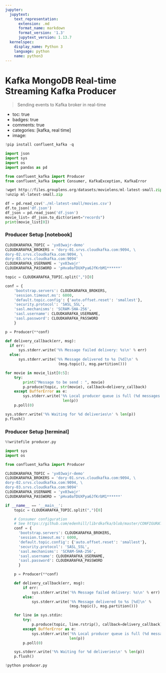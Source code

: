 ```yaml
---
jupyter:
  jupytext:
    text_representation:
      extension: .md
      format_name: markdown
      format_version: '1.3'
      jupytext_version: 1.13.7
  kernelspec:
    display_name: Python 3
    language: python
    name: python3
---
```


<!-- #region id="h7LRAwH-L7eP" -->
# Kafka MongoDB Real-time Streaming Kafka Producer
> Sending events to Kafka broker in real-time

- toc: true
- badges: true
- comments: true
- categories: [kafka, real time]
- image: 
<!-- #endregion -->

```python colab={"base_uri": "https://localhost:8080/"} id="eqHjK5UbBEqK" outputId="6fd57d88-339d-4857-f469-593261489da3"
!pip install confluent_kafka -q
```

```python id="ppjOFhRnCTJu"
import json
import sys
import os
import pandas as pd

from confluent_kafka import Producer
from confluent_kafka import Consumer, KafkaException, KafkaError
```

```python colab={"base_uri": "https://localhost:8080/"} id="OBkfvdEJJUjF" outputId="de3441a9-70fb-4d76-846a-dd4680ab8cac"
!wget http://files.grouplens.org/datasets/movielens/ml-latest-small.zip
!unzip ml-latest-small.zip
```

```python colab={"base_uri": "https://localhost:8080/"} id="JcnH7FiTHqfJ" outputId="babb4fdf-9244-4b80-9c69-5b3093618aa8"
df = pd.read_csv('./ml-latest-small/movies.csv')
df.to_json('df.json')
df_json = pd.read_json('df.json')
movie_list= df_json.to_dict(orient="records")
print(movie_list[0])
```

<!-- #region id="t5fqJSfYK5Ac" -->
### Producer Setup [notebook]
<!-- #endregion -->

```python id="RXBtNbCTJZb2"
CLOUDKARAFKA_TOPIC = 'yx03wajr-demo'
CLOUDKARAFKA_BROKERS = 'dory-01.srvs.cloudkafka.com:9094, \
dory-02.srvs.cloudkafka.com:9094, \
dory-03.srvs.cloudkafka.com:9094'
CLOUDKARAFKA_USERNAME = 'yx03wajr'
CLOUDKARAFKA_PASSWORD = 'pHva0afDUXPya6JfKrbM1******'
```

```python id="U0Ill6RU2DK-"
topic = CLOUDKARAFKA_TOPIC.split(",")[0]

conf = {
    'bootstrap.servers': CLOUDKARAFKA_BROKERS,
    'session.timeout.ms': 6000,
    'default.topic.config': {'auto.offset.reset': 'smallest'},
    'security.protocol': 'SASL_SSL',
    'sasl.mechanisms': 'SCRAM-SHA-256',
    'sasl.username': CLOUDKARAFKA_USERNAME,
    'sasl.password': CLOUDKARAFKA_PASSWORD
    }
```

```python id="-rBf0QNBJR8B"
p = Producer(**conf)
```

```python id="sNdPhyNCKBA3"
def delivery_callback(err, msg):
  if err:
      sys.stderr.write('%% Message failed delivery: %s\n' % err)
  else:
      sys.stderr.write('%% Message delivered to %s [%d]\n' %
                        (msg.topic(), msg.partition()))
```

```python colab={"base_uri": "https://localhost:8080/"} id="A-IYHF2pKNze" outputId="0bb2741a-781c-4c5f-b1e7-efc2f72104ac"
for movie in movie_list[0:5]:
    try:
        print("Message to be send : ", movie)
        p.produce(topic, str(movie), callback=delivery_callback)
    except BufferError as e:
        sys.stderr.write('%% Local producer queue is full (%d messages awaiting delivery): try again\n' %
                          len(p))
    p.poll(0)

sys.stderr.write('%% Waiting for %d deliveries\n' % len(p))
p.flush()
```

<!-- #region id="M0_ITYAfN2E7" -->
### Producer Setup [terminal]
<!-- #endregion -->

```python colab={"base_uri": "https://localhost:8080/"} id="BHPP91vaM620" outputId="acc686e3-d027-4790-f551-1e4b0d5926c5"
%%writefile producer.py

import sys
import os

from confluent_kafka import Producer

CLOUDKARAFKA_TOPIC = 'yx03wajr-demo'
CLOUDKARAFKA_BROKERS = 'dory-01.srvs.cloudkafka.com:9094, \
dory-02.srvs.cloudkafka.com:9094, \
dory-03.srvs.cloudkafka.com:9094'
CLOUDKARAFKA_USERNAME = 'yx03wajr'
CLOUDKARAFKA_PASSWORD = 'pHva0afDUXPya6JfKrbM1******'

if __name__ == '__main__':
    topic = CLOUDKARAFKA_TOPIC.split(",")[0]

    # Consumer configuration
    # See https://github.com/edenhill/librdkafka/blob/master/CONFIGURATION.md
    conf = {
      'bootstrap.servers': CLOUDKARAFKA_BROKERS,
      'session.timeout.ms': 6000,
      'default.topic.config': {'auto.offset.reset': 'smallest'},
      'security.protocol': 'SASL_SSL',
      'sasl.mechanisms': 'SCRAM-SHA-256',
      'sasl.username': CLOUDKARAFKA_USERNAME,
      'sasl.password': CLOUDKARAFKA_PASSWORD
      }

    p = Producer(**conf)

    def delivery_callback(err, msg):
        if err:
            sys.stderr.write('%% Message failed delivery: %s\n' % err)
        else:
            sys.stderr.write('%% Message delivered to %s [%d]\n' %
                             (msg.topic(), msg.partition()))

    for line in sys.stdin:
        try:
            p.produce(topic, line.rstrip(), callback=delivery_callback)
        except BufferError as e:
            sys.stderr.write('%% Local producer queue is full (%d messages awaiting delivery): try again\n' %
                             len(p))
        p.poll(0)

    sys.stderr.write('%% Waiting for %d deliveries\n' % len(p))
    p.flush()
```

```python colab={"base_uri": "https://localhost:8080/"} id="tU7pY0SFNMF2" outputId="cff8f390-dd63-42b5-a1e0-f79322b3b3a7"
!python producer.py
```
